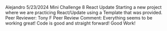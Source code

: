 Alejandro
5/23/2024
Mini Challenge 8 React Update
Starting a new project where we are practicing React/Update using a Template that was provided.
Peer Reviewer: Tony F
Peer Review Comment: Everything seems to be working great! Code is good and straight forward! Good Work!
